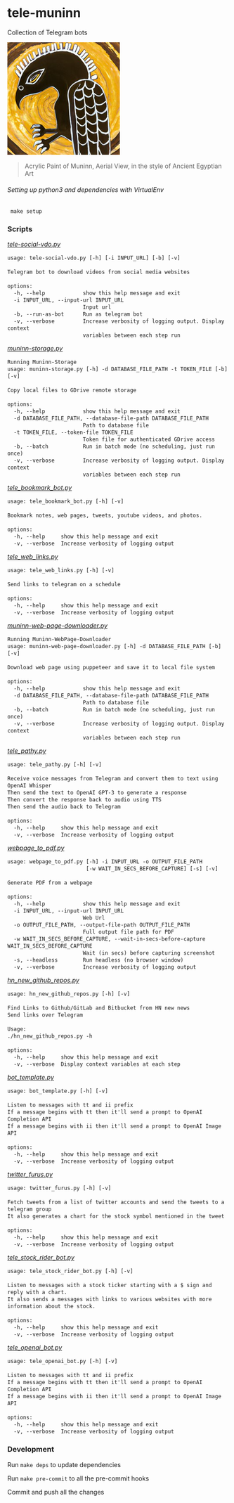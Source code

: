 # tele-muninn

Collection of Telegram bots

![](muninn-logo.jpg)

> Acrylic Paint of Muninn, Aerial View, in the style of Ancient Egyptian Art

###### Setting up python3 and dependencies with VirtualEnv

```
 make setup
```

### Scripts

<!-- START makefile-doc -->
[_tele-social-vdo.py_](https://namuan.github.io/tele-muninn/tele-social-vdo.html)
```
usage: tele-social-vdo.py [-h] [-i INPUT_URL] [-b] [-v]

Telegram bot to download videos from social media websites

options:
  -h, --help            show this help message and exit
  -i INPUT_URL, --input-url INPUT_URL
                        Input url
  -b, --run-as-bot      Run as telegram bot
  -v, --verbose         Increase verbosity of logging output. Display context
                        variables between each step run

```
[_muninn-storage.py_](https://namuan.github.io/tele-muninn/muninn-storage.html)
```
Running Muninn-Storage
usage: muninn-storage.py [-h] -d DATABASE_FILE_PATH -t TOKEN_FILE [-b] [-v]

Copy local files to GDrive remote storage

options:
  -h, --help            show this help message and exit
  -d DATABASE_FILE_PATH, --database-file-path DATABASE_FILE_PATH
                        Path to database file
  -t TOKEN_FILE, --token-file TOKEN_FILE
                        Token file for authenticated GDrive access
  -b, --batch           Run in batch mode (no scheduling, just run once)
  -v, --verbose         Increase verbosity of logging output. Display context
                        variables between each step run

```
[_tele_bookmark_bot.py_](https://namuan.github.io/tele-muninn/tele_bookmark_bot.html)
```
usage: tele_bookmark_bot.py [-h] [-v]

Bookmark notes, web pages, tweets, youtube videos, and photos.

options:
  -h, --help     show this help message and exit
  -v, --verbose  Increase verbosity of logging output

```
[_tele_web_links.py_](https://namuan.github.io/tele-muninn/tele_web_links.html)
```
usage: tele_web_links.py [-h] [-v]

Send links to telegram on a schedule

options:
  -h, --help     show this help message and exit
  -v, --verbose  Increase verbosity of logging output

```
[_muninn-web-page-downloader.py_](https://namuan.github.io/tele-muninn/muninn-web-page-downloader.html)
```
Running Muninn-WebPage-Downloader
usage: muninn-web-page-downloader.py [-h] -d DATABASE_FILE_PATH [-b] [-v]

Download web page using puppeteer and save it to local file system

options:
  -h, --help            show this help message and exit
  -d DATABASE_FILE_PATH, --database-file-path DATABASE_FILE_PATH
                        Path to database file
  -b, --batch           Run in batch mode (no scheduling, just run once)
  -v, --verbose         Increase verbosity of logging output. Display context
                        variables between each step run

```
[_tele_pathy.py_](https://namuan.github.io/tele-muninn/tele_pathy.html)
```
usage: tele_pathy.py [-h] [-v]

Receive voice messages from Telegram and convert them to text using OpenAI Whisper
Then send the text to OpenAI GPT-3 to generate a response
Then convert the response back to audio using TTS
Then send the audio back to Telegram

options:
  -h, --help     show this help message and exit
  -v, --verbose  Increase verbosity of logging output

```
[_webpage_to_pdf.py_](https://namuan.github.io/tele-muninn/webpage_to_pdf.html)
```
usage: webpage_to_pdf.py [-h] -i INPUT_URL -o OUTPUT_FILE_PATH
                         [-w WAIT_IN_SECS_BEFORE_CAPTURE] [-s] [-v]

Generate PDF from a webpage

options:
  -h, --help            show this help message and exit
  -i INPUT_URL, --input-url INPUT_URL
                        Web Url
  -o OUTPUT_FILE_PATH, --output-file-path OUTPUT_FILE_PATH
                        Full output file path for PDF
  -w WAIT_IN_SECS_BEFORE_CAPTURE, --wait-in-secs-before-capture WAIT_IN_SECS_BEFORE_CAPTURE
                        Wait (in secs) before capturing screenshot
  -s, --headless        Run headless (no browser window)
  -v, --verbose         Increase verbosity of logging output

```
[_hn_new_github_repos.py_](https://namuan.github.io/tele-muninn/hn_new_github_repos.html)
```
usage: hn_new_github_repos.py [-h] [-v]

Find Links to Github/GitLab and Bitbucket from HN new news
Send links over Telegram

Usage:
./hn_new_github_repos.py -h

options:
  -h, --help     show this help message and exit
  -v, --verbose  Display context variables at each step

```
[_bot_template.py_](https://namuan.github.io/tele-muninn/bot_template.html)
```
usage: bot_template.py [-h] [-v]

Listen to messages with tt and ii prefix
If a message begins with tt then it'll send a prompt to OpenAI Completion API
If a message begins with ii then it'll send a prompt to OpenAI Image API

options:
  -h, --help     show this help message and exit
  -v, --verbose  Increase verbosity of logging output

```
[_twitter_furus.py_](https://namuan.github.io/tele-muninn/twitter_furus.html)
```
usage: twitter_furus.py [-h] [-v]

Fetch tweets from a list of twitter accounts and send the tweets to a telegram group
It also generates a chart for the stock symbol mentioned in the tweet

options:
  -h, --help     show this help message and exit
  -v, --verbose  Increase verbosity of logging output

```
[_tele_stock_rider_bot.py_](https://namuan.github.io/tele-muninn/tele_stock_rider_bot.html)
```
usage: tele_stock_rider_bot.py [-h] [-v]

Listen to messages with a stock ticker starting with a $ sign and reply with a chart.
It also sends a messages with links to various websites with more information about the stock.

options:
  -h, --help     show this help message and exit
  -v, --verbose  Increase verbosity of logging output

```
[_tele_openai_bot.py_](https://namuan.github.io/tele-muninn/tele_openai_bot.html)
```
usage: tele_openai_bot.py [-h] [-v]

Listen to messages with tt and ii prefix
If a message begins with tt then it'll send a prompt to OpenAI Completion API
If a message begins with ii then it'll send a prompt to OpenAI Image API

options:
  -h, --help     show this help message and exit
  -v, --verbose  Increase verbosity of logging output

```
<!-- END makefile-doc -->

### Development

Run `make deps` to update dependencies

Run `make pre-commit` to all the pre-commit hooks

Commit and push all the changes
